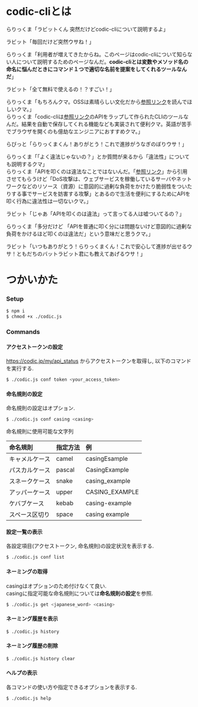 # codic-cliとは
らりっくま「ラビットくん 突然だけどcodic-cliについて説明するよ」

ラビット「毎回だけど突然ウサね！」

らりっくま「利用者が増えてきたからね。このページはcodic-cliについて知らない人について説明するためのページなんだ。**codic-cliとは変数やメソッド名の命名に悩んだときにコマンド１つで適切な名前を提案をしてくれるツールなんだ**」

ラビット「全て無料で使えるの！？すごい！」

らりっくま「もちろんクマ。OSSは素晴らしい文化だから[参照リンク](http://www.opensource.jp/osd/osd-japanese.html)を読んでほしいクマ。」  
らりっくま「codic-cliは[参照リンク](https://codic.jp/)のAPIをラップして作られたCLIのツールなんだ。結果を自動で保存してくれる機能なども実装されて便利クマ。英語が苦手でブラウザを開くのも億劫なエンジニアにおすすめクマ。」

らびっと「らりっくまくん！ありがとう！これで進捗がうなぎのぼりウサ！」

らりっくま「「よく違法じゃないの？」とか質問が来るから「違法性」についても説明するクマ」  
らりっくま「APIを叩くのは違法なことではないんだ。「[参照リンク](https://ja.wikipedia.org/wiki/DoS%E6%94%BB%E6%92%83)」から引用させてもらうけど「DoS攻撃は、ウェブサービスを稼働しているサーバやネットワークなどのリソース（資源）に意図的に過剰な負荷をかけたり脆弱性をついたりする事でサービスを妨害する攻撃」とあるので生活を便利にするためにAPIを叩く行為に違法性は一切ないクマ。」

ラビット「じゃあ「APIを叩くのは違法」って言ってる人は嘘ついてるの？」

らりっくま「多分だけど 「APIを普通に叩く分には問題ないけど意図的に過剰な負荷をかけるほど叩くのは違法だ」という意味だと思うクマ。」

ラビット「いつもありがとう！らりっくまくん！これで安心して進捗が出せるウサ！ともだちのバットラビット君にも教えてあげるウサ！」

# つかいかた

### Setup

```bash
$ npm i
$ chmod +x ./codic.js
```

### Commands

#### アクセストークンの設定

https://codic.jp/my/api_status からアクセストークンを取得し, 以下のコマンドを実行する.

```bash
$ ./codic.js conf token <your_access_token>
```

#### 命名規則の設定

命名規則の設定はオプション.

```bash
$ ./codic.js conf casing <casing>
```

命名規則に使用可能な文字列

|命名規則|指定方法|例|
|:--|:--|:--|
|キャメルケース|camel|casingEsample|
|パスカルケース|pascal|CasingExample|
|スネークケース|snake|casing_example|
|アッパーケース|upper|CASING_EXAMPLE|
|ケバブケース|kebab|casing-example|
|スペース区切り|space|casing example|

#### 設定一覧の表示

各設定項目(アクセストークン, 命名規則)の設定状況を表示する.

```bash
$ ./codic.js conf list
```

#### ネーミングの取得

casingはオプションのため付けなくて良い.  
casingに指定可能な命名規則については**命名規則の設定**を参照.

```bash
$ ./codic.js get <japanese_word> <casing>
```

#### ネーミング履歴を表示

```bash
$ ./codic.js history
```

#### ネーミング履歴の削除

```bash
$ ./codic.js history clear
```

#### ヘルプの表示

各コマンドの使い方や指定できるオプションを表示する.

```bash
$ ./codic.js help
```